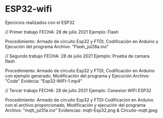 # ESP32-wifi
Ejercicios realizados con el ESP32

// Primer trabajo
FECHA: 28 de julio 2021
Ejemplo: Flash

Procedimiento:
Armado de circuito Esp32 y FTDI,
Codificación en Arduino y
Ejecución del programa 
Archivo: "Flash_jul28a.ino"

// Segundo trabajo
FECHA: 28 de julio 2021
Ejemplo: Prueba de camara flash

Procedimiento:
Armado de circuito Esp32 y FTDI,
Codificación en Arduino con ejemplo generado,
Modificación del programa y Ejecución
Archivo: "Code"
Evidecia: "Esp32-WIFI-1.mp4"


// Tercer trabajo
FECHA: 28 de julio 2021
Ejemplo: Conexion WIFI ESP32

Procedimiento:
Armado de circuito Esp32 y FTDI
Codificación en Arduino con el archivo proporcionado,
Modificación y ejecución del programa
Archivo: "mqtt_jul31a.ino"
Evidencias: mqtt-Esp32.png & Circuito-mqtt.jpeg


